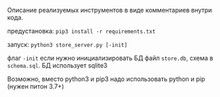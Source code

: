 Описание реализуемых инструментов в виде комментариев внутри кода.

предустановка: `pip3 install -r requirements.txt`

запуск: `python3 store_server.py [-init]`

флаг `-init` если нужно инициализировать БД файл `store.db`, схема в `schema.sql`. БД использует sqlite3

Возможно, вместо python3 и pip3 надо использовать python и pip (нужен питон 3.7+)
